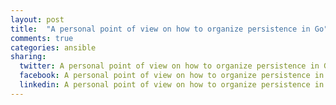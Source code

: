 ```yaml
---
layout: post
title:  "A personal point of view on how to organize persistence in Go"
comments: true
categories: ansible
sharing:
  twitter: A personal point of view on how to organize persistence in Go
  facebook: A personal point of view on how to organize persistence in Go
  linkedin: A personal point of view on how to organize persistence in Go
---
```


